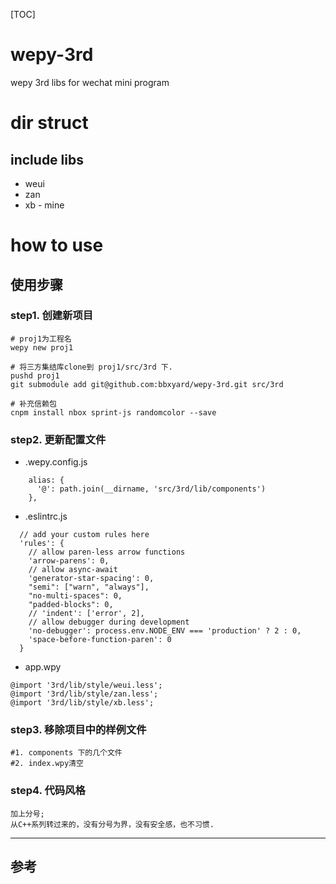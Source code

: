 [TOC]


# wepy-3rd
wepy 3rd libs for wechat mini program


# dir struct

## include libs
- weui
- zan
- xb - mine


# how to use
## 使用步骤
### step1. 创建新项目
```
# proj1为工程名
wepy new proj1

# 将三方集结库clone到 proj1/src/3rd 下.
pushd proj1
git submodule add git@github.com:bbxyard/wepy-3rd.git src/3rd

# 补充信赖包
cnpm install nbox sprint-js randomcolor --save
```

### step2. 更新配置文件
- .wepy.config.js
```
    alias: {
      '@': path.join(__dirname, 'src/3rd/lib/components')
    },
```

- .eslintrc.js
```
  // add your custom rules here
  'rules': {
    // allow paren-less arrow functions
    'arrow-parens': 0,
    // allow async-await
    'generator-star-spacing': 0,
    "semi": ["warn", "always"],
    "no-multi-spaces": 0,
    "padded-blocks": 0,
    // 'indent': ['error', 2],
    // allow debugger during development
    'no-debugger': process.env.NODE_ENV === 'production' ? 2 : 0,
    'space-before-function-paren': 0
  }
```

- app.wpy
```
@import '3rd/lib/style/weui.less';
@import '3rd/lib/style/zan.less';
@import '3rd/lib/style/xb.less';
```


### step3. 移除项目中的样例文件
```
#1. components 下的几个文件
#2. index.wpy清空
```

### step4. 代码风格
```
加上分号; 
从C++系列转过来的，没有分号为界，没有安全感，也不习惯.
```

---

## 参考